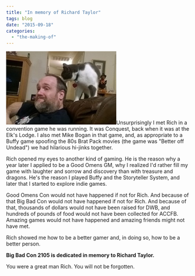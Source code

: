 ```yaml
---
title: "In memory of Richard Taylor"
tags: blog
date: "2015-09-18"
categories: 
  - "the-making-of"
---
```


[![1655658_10152889629656661_8885726089387596555_o](/images/1655658_10152889629656661_8885726089387596555_o-300x200.jpg)](http://www.bigbadcon.com/wp-content/uploads/2015/09/1655658_10152889629656661_8885726089387596555_o.jpg)Unsurprisingly I met Rich in a convention game he was running. It was Conquest, back when it was at the Elk's Lodge. I also met Mike Bogan in that game, and, as appropriate to a Buffy game spoofing the 80s Brat Pack movies (the game was "Better off Undead") we had hilarious hi-jinks together.

Rich opened my eyes to another kind of gaming. He is the reason why a year later I applied to be a Good Omens GM, why I realized I'd rather fill my game with laughter and sorrow and discovery than with treasure and dragons. He's the reason I played Buffy and the Storyteller System, and later that I started to explore indie games.

Good Omens Con would not have happened if not for Rich. And because of that Big Bad Con would not have happened if not for Rich. And because of that, thousands of dollars would not have been raised for DWB, and hundreds of pounds of food would not have been collected for ACCFB. Amazing games would not have happened and amazing friends might not have met.

Rich showed me how to be a better gamer and, in doing so, how to be a better person.

**Big Bad Con 2105 is dedicated in memory to Richard Taylor.**

You were a great man Rich. You will not be forgotten.
